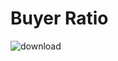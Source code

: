 # Buyer Ratio

![download](https://user-images.githubusercontent.com/88937827/185788630-2c8c9949-e676-45b4-b99d-406facb80334.jpg)


